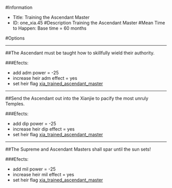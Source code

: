 #Information
 - Title: Training the Ascendant Master
 - ID: one_xia.45
#Description
Training the Ascendant Master
#Mean Time to Happen:
Base time = 60 months

#Options

___
##The Ascendant must be taught how to skillfully wield their authority.

###Efects:<ul><li>add adm power = -25</li><li>increase heir adm effect = yes</li><li>set heir flag [xia_trained_ascendant_master](../flags/xia_trained_ascendant_master.md)</li></ul>

___
##Send the Ascendant out into the Xianjie to pacify the most unruly Temples.

###Efects:<ul><li>add dip power = -25</li><li>increase heir dip effect = yes</li><li>set heir flag [xia_trained_ascendant_master](../flags/xia_trained_ascendant_master.md)</li></ul>

___
##The Supreme and Ascendant Masters shall spar until the sun sets!

###Efects:<ul><li>add mil power = -25</li><li>increase heir mil effect = yes</li><li>set heir flag [xia_trained_ascendant_master](../flags/xia_trained_ascendant_master.md)</li></ul>
